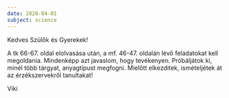 ```yaml
---
date: 2020-04-01
subject: science
---
```


Kedves Szülők és Gyerekek!

A tk 66-67. oldal elolvasása után, a mf. 46-47. oldalán lévő feladatokat kell megoldania. Mindenképp azt javaslom, hogy tevékenyen. Próbáljátok ki, minél több tárgyat, anyagtípust megfogni.
Mielőtt elkezditek, ismételjétek át az érzékszervekről tanultakat!

Viki
